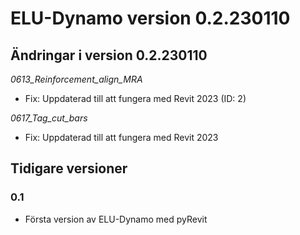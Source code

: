 # ELU-Dynamo version 0.2.230110

## Ändringar i version 0.2.230110

*0613_Reinforcement_align_MRA*

- Fix: Uppdaterad till att fungera med Revit 2023 (ID: 2)

*0617_Tag_cut_bars*

- Fix: Uppdaterad till att fungera med Revit 2023

## Tidigare versioner

### 0.1

- Första version av ELU-Dynamo med pyRevit